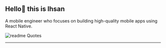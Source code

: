 <h2> Hello👋 this is Ihsan</h2>
A mobile engineer who focuses on building high-quality mobile apps using React Native.

![readme Quotes](https://quotes-github-readme.vercel.app/api?theme=dark&&quote="What&nbsp;you&nbsp;do&nbsp;is&nbsp;what&nbsp;matters,<br/>&nbsp;not&nbsp;what&nbsp;you&nbsp;think,<br/>&nbsp;or&nbsp;plan.&&author="anonymous")

<hr>

